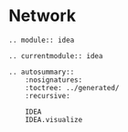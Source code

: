 # Network

```{eval-rst}
.. module:: idea
```

```{eval-rst}
.. currentmodule:: idea
```

```{eval-rst}
.. autosummary::
    :nosignatures:
    :toctree: ../generated/
    :recursive:

    IDEA
    IDEA.visualize
```
